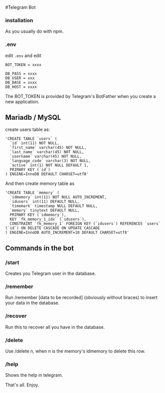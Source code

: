 #Telegram Bot
### installation
As you usually do with npm.

### .env
edit ```.env``` and edit 
```
BOT_TOKEN = xxxx

DB_PASS = xxxx
DB_USER = xxx
DB_BASE = xxxx
DB_HOST = xxxx
```
The BOT_TOKEN is provided by Telegram's BotFather when you create a new application.

## Mariadb / MySQL
create users table as: 
```
'CREATE TABLE `users` (
  `id` int(11) NOT NULL,
  `first_name` varchar(45) NOT NULL,
  `last_name` varchar(45) NOT NULL,
  `username` varchar(45) NOT NULL,
  `language_code` varchar(3) NOT NULL,
  `active` int(1) NOT NULL DEFAULT 1,
  PRIMARY KEY (`id`)
) ENGINE=InnoDB DEFAULT CHARSET=utf8'
```
And then create memory table as 
```
'CREATE TABLE `memory` (
  `idmemory` int(11) NOT NULL AUTO_INCREMENT,
  `idusers` int(11) DEFAULT NULL,
  `timemark` timestamp NULL DEFAULT NULL,
  `memory` tinytext DEFAULT NULL,
  PRIMARY KEY (`idmemory`),
  KEY `fk_memory_1_idx` (`idusers`),
  CONSTRAINT `fk_memory_1` FOREIGN KEY (`idusers`) REFERENCES `users` (`id`) ON DELETE CASCADE ON UPDATE CASCADE
) ENGINE=InnoDB AUTO_INCREMENT=10 DEFAULT CHARSET=utf8'
```

## Commands in the bot
### /start
Creates you Telegram user in the database. 

### /remember
Run /remember [data to be recorded] (obviously without braces) to insert your data in the database.

### /recover
Run this to recover all you have in the database.

### /delete
Use /delete n, when n is the memory's idmemory to delete this row.

### /help
Shows the help in telegram.

That's all. Enjoy.
